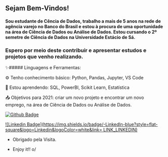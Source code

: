 ## Sejam Bem-Vindos! 

 

#### Sou estudante de Cência de Dados, trabalho a mais de 5 anos na rede de agência varejo no Banco do Brasil e estou à procura de uma oportunidade na área de Ciência de Dados ou Análise de Dados. Estou cursando o 2º semetre de Ciência de Dados na Universidade Estácio de Sá.
### Espero por meio deste contribuir e apresentar estudos e projetos que venho realizando.

 

 
✨##### Linguagens e Ferramentas:

⚙️ Tenho conhecimento básico: Python, Pandas, Jupyter, VS Code

🌱 Estou aprendendo: SQL, PowerBI, Scikit Learn, Estatística

:outbox_tray: Objetivos para 2021: criar um novo projeto e encontrar um novo emprego, na área de Ciência de Dados ou Análise de Dados.

 



[![Github Badge](https://img.shields.io/badge/-Github-000?style=flat-square&logo=Github&logoColor=white&link=LINK_GIT)](LINK_GIT)

[![Linkedin Badge](https://img.shields.io/badge/-LinkedIn-blue?style=flat-square&logo=Linkedin&logoColor=white&link= LINK_LINKEDIN)]( LINK_LINKEDIN)



- Obrigado pela Visita.

- Enjoy it!! o/

<!--
**daniellorieri/daniellorieri** is a ✨ _special_ ✨ repository because its `README.md` (this file) appears on your GitHub profile.

Here are some ideas to get you started:

- 🔭 I’m currently working on ...
- 🌱 I’m currently learning ...
- 👯 I’m looking to collaborate on ...
- 🤔 I’m looking for help with ...
- 💬 Ask me about ...
- 📫 How to reach me: ...
- 😄 Pronouns: ...
- ⚡ Fun fact: ...
-->
